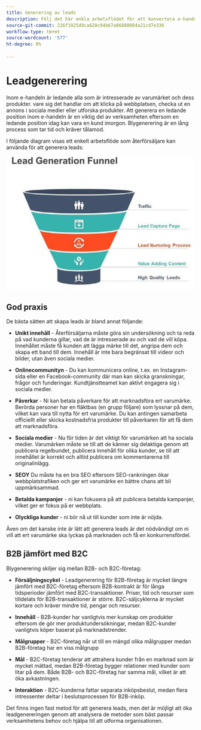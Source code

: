 ```yaml
---
title: Generering av leads
description: Följ det här enkla arbetsflödet för att konvertera e-handelsleads till köpta kunder.
source-git-commit: 226f1925d9ca628c94b67a86888084a21cd7e336
workflow-type: tm+mt
source-wordcount: '577'
ht-degree: 0%

---
```



# Leadgenerering

Inom e-handeln är ledande alla som är intresserade av varumärket och dess produkter. vare sig det handlar om att klicka på webbplatsen, checka ut en annons i sociala medier eller utforska produkter. Att generera en ledande position inom e-handeln är en viktig del av verksamheten eftersom en ledande position idag kan vara en kund imorgon. Blygenerering är en lång process som tar tid och kräver tålamod.

I följande diagram visas ett enkelt arbetsflöde som återförsäljare kan använda för att generera leads:

![Trattdiagram för leadgenerering](../../assets/playbooks/lead-generation-funnel.png)

## God praxis

De bästa sätten att skapa leads är bland annat följande:

- **Unikt innehåll** - Återförsäljarna måste göra sin undersökning och ta reda på vad kunderna gillar, vad de är intresserade av och vad de vill köpa. Innehållet måste få kunden att lägga märke till det, angripa dem och skapa ett band till dem. Innehåll är inte bara begränsat till videor och bilder, utan även sociala medier.

- **Onlinecommunityn** - Du kan kommunicera online, t.ex. en Instagram-sida eller en Facebook-community där man kan skicka granskningar, frågor och funderingar. Kundtjänstteamet kan aktivt engagera sig i sociala medier.

- **Påverkar** - Ni kan betala påverkare för att marknadsföra ert varumärke. Berörda personer har en fläktbas (en grupp följare) som lyssnar på dem, vilket kan vara till nytta för ert varumärke. Du kan antingen samarbeta officiellt eller skicka kostnadsfria produkter till påverkaren för att få dem att marknadsföra.

- **Sociala medier** - Nu för tiden är det viktigt för varumärken att ha sociala medier. Varumärken måste se till att de känner sig delaktiga genom att publicera regelbundet, publicera innehåll för olika kunder, se till att innehållet är korrekt och alltid publicera om kommentarerna till originalinlägg.

- **SEOY** Du måste ha en bra SEO eftersom SEO-rankningen ökar webbplatstrafiken och ger ert varumärke en bättre chans att bli uppmärksammad.

- **Betalda kampanjer** - ni kan fokusera på att publicera betalda kampanjer, vilket ger er fokus på er webbplats.

- **Olyckliga kunder** - ni bör nå ut till kunder som inte är nöjda.

Även om det kanske inte är lätt att generera leads är det nödvändigt om ni vill att ert varumärke ska lyckas på marknaden och få en konkurrensfördel.

## B2B jämfört med B2C

Blygenerering skiljer sig mellan B2B- och B2C-företag:

- **Försäljningscykel** - Leadgenerering för B2B-företag är mycket längre jämfört med B2C-företag eftersom B2B-kontrakt är för långa tidsperioder jämfört med B2C-transaktioner. Priser, tid och resurser som tilldelats för B2B-transaktioner är större. B2C-säljcyklerna är mycket kortare och kräver mindre tid, pengar och resurser.

- **Innehåll** - B2B-kunder har vanligtvis mer kunskap om produkter eftersom de gör mer produktundersökningar, medan B2C-kunder vanligtvis köper baserat på marknadstrender.

- **Målgrupper** - B2C-företag når ut till en mängd olika målgrupper medan B2B-företag har en viss målgrupp

- **Mål** - B2C-företag tenderar att attrahera kunder från en marknad som är mycket mättad, medan B2B-företag bygger relationer med kunder som litar på dem. Både B2B- och B2C-företag har samma mål, vilket är att öka avkastningen.

- **Interaktion** - B2C-kunderna fattar separata inköpsbeslut, medan flera intressenter deltar i beslutsprocessen för B2B-inköp.

Det finns ingen fast metod för att generera leads, men det är möjligt att öka leadgenereringen genom att analysera de metoder som bäst passar verksamhetens behov och hjälpa till att utforma organisationen.
